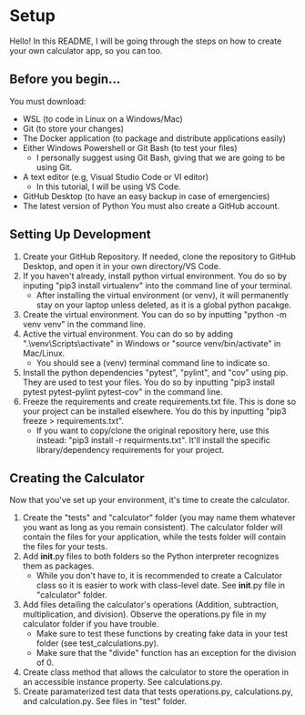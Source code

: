 # Setup
Hello! In this README, I will be going through the steps on how to create your own calculator app, so you can too.
## Before you begin...
You must download:
  - WSL (to code in Linux on a Windows/Mac)
  - Git (to store your changes)
  - The Docker application (to package and distribute applications easily)
  - Either Windows Powershell or Git Bash (to test your files)
     - I personally suggest using Git Bash, giving that we are going to be using Git.
  -  A text editor (e.g, Visual Studio Code or VI editor)
     - In this tutorial, I will be using VS Code.
  - GitHub Desktop (to have an easy backup in case of emergencies)
  - The latest version of Python
You must also create a GitHub account.
## Setting Up Development
  1. Create your GitHub Repository. If needed, clone the repository to GitHub Desktop, and open it in your own directory/VS Code.
  2. If you haven't already, install python virtual environment. You do so by inputing "pip3 install virtualenv" into the command line of your terminal.
     - After installing the virtual environment (or venv), it will permanently stay on your laptop unless deleted, as it is a global python pacakge.
  3. Create the virtual environment. You can do so by inputting "python -m venv venv" in the command line.
  4. Active the virtual environment. You can do so by adding ".\venv\Scripts\activate" in Windows or "source venv/bin/activate" in Mac/Linux.
     - You should see a (venv) terminal command line to indicate so.
  5. Install the python dependencies "pytest", "pylint", and "cov" using pip. They are used to test your files. You do so by inputting "pip3 install pytest pytest-pylint pytest-cov" in the command line.
  6. Freeze the requirements and create requirements.txt file. This is done so your project can be installed elsewhere. You do this by inputting "pip3 freeze > requirements.txt".
     - If you want to copy/clone the original repository here, use this instead: "pip3 install -r requirments.txt". It'll install the specific library/dependency requirements for your project.
## Creating the Calculator
Now that you've set up your environment, it's time to create the calculator.
  1. Create the "tests" and "calculator" folder (you may name them whatever you want as long as you remain consistent). The calculator folder will contain the files for your application, while the tests folder will contain the files for your tests.
  2. Add __init__.py files to both folders so the Python interpreter recognizes them as packages.
     - While you don't have to, it is recommended to create a Calculator class so it is easier to work with class-level date. See __init__.py file in "calculator" folder.
  3. Add files detailing the calculator's operations (Addition, subtraction, multiplication, and division). Observe the operations.py file in my calculator folder if you have trouble.
     - Make sure to test these functions by creating fake data in your test folder (see test_calculations.py).
     - Make sure that the "divide" function has an exception for the division of 0.
  4. Create class method that allows the calculator to store the operation in an accessible instance property. See calculations.py.
  5. Create paramaterized test data that tests operations.py, calculations.py, and calculation.py. See files in "test" folder.
